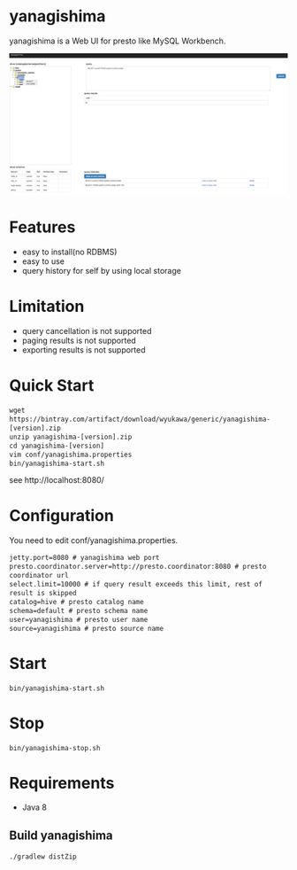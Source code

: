 # yanagishima

yanagishima is a Web UI for presto like MySQL Workbench.

![yanagishima](screenshot/yanagishima.png)

# Features
* easy to install(no RDBMS)
* easy to use
* query history for self by using local storage

# Limitation

* query cancellation is not supported
* paging results is not supported
* exporting results is not supported

# Quick Start
```
wget https://bintray.com/artifact/download/wyukawa/generic/yanagishima-[version].zip
unzip yanagishima-[version].zip
cd yanagishima-[version]
vim conf/yanagishima.properties
bin/yanagishima-start.sh
```
see http://localhost:8080/

# Configuration

You need to edit conf/yanagishima.properties.

```
jetty.port=8080 # yanagishima web port
presto.coordinator.server=http://presto.coordinator:8080 # presto coordinator url
select.limit=10000 # if query result exceeds this limit, rest of result is skipped
catalog=hive # presto catalog name
schema=default # presto schema name
user=yanagishima # presto user name
source=yanagishima # presto source name
```

# Start
```
bin/yanagishima-start.sh
```

# Stop
```
bin/yanagishima-stop.sh
```

# Requirements

* Java 8

## Build yanagishima

```
./gradlew distZip
```
